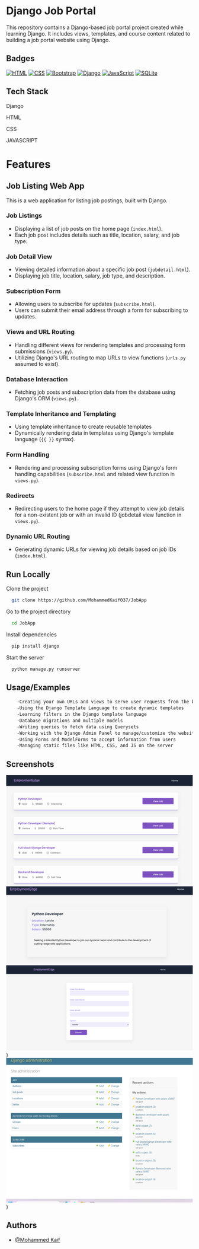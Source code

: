 
# Django Job Portal

This repository contains a Django-based job portal project created while learning Django. It includes views, templates, and course content related to building a job portal website using Django.

## Badges
[![HTML](https://img.shields.io/badge/HTML-5-red)](https://developer.mozilla.org/en-US/docs/Web/HTML)
[![CSS](https://img.shields.io/badge/CSS-3-blue)](https://developer.mozilla.org/en-US/docs/Web/CSS)
[![Bootstrap](https://img.shields.io/badge/Bootstrap-4-purple)](https://getbootstrap.com/docs/4.0/getting-started/introduction/)
[![Django](https://img.shields.io/badge/Django-3.0-green)](https://docs.djangoproject.com/en/3.0/)
[![JavaScript](https://img.shields.io/badge/JavaScript-ES6-yellow)](https://developer.mozilla.org/en-US/docs/Web/JavaScript)
[![SQLite](https://img.shields.io/badge/SQLite-3-blue)](https://www.sqlite.org/docs.html)

## Tech Stack

Django 

HTML

CSS

JAVASCRIPT


# Features
## Job Listing Web App
This is a web application for listing job postings, built with Django.  

### Job Listings

- Displaying a list of job posts on the home page (`index.html`).
- Each job post includes details such as title, location, salary, and job type.

### Job Detail View

- Viewing detailed information about a specific job post (`jobdetail.html`).
- Displaying job title, location, salary, job type, and description.

### Subscription Form

- Allowing users to subscribe for updates (`subscribe.html`).
- Users can submit their email address through a form for subscribing to updates.

### Views and URL Routing

- Handling different views for rendering templates and processing form submissions (`views.py`).
- Utilizing Django's URL routing to map URLs to view functions (`urls.py` assumed to exist).

### Database Interaction

- Fetching job posts and subscription data from the database using Django's ORM (`views.py`).

### Template Inheritance and Templating

- Using template inheritance to create reusable templates 
- Dynamically rendering data in templates using Django's template language (`{{ }}` syntax).

### Form Handling

- Rendering and processing subscription forms using Django's form handling capabilities (`subscribe.html` and related view function in `views.py`).

### Redirects

- Redirecting users to the home page if they attempt to view job details for a non-existent job or with an invalid ID (jobdetail view function in `views.py`).

### Dynamic URL Routing

- Generating dynamic URLs for viewing job details based on job IDs (`index.html`).
 
## Run Locally

Clone the project

```bash
  git clone https://github.com/MohammedKaif037/JobApp
```

Go to the project directory

```bash
  cd JobApp
```

Install dependencies

```bash
  pip install django
```

Start the server

```bash
  python manage.py runserver

```


## Usage/Examples

```bash
    -Creating your own URLs and views to serve user requests from the browser
    -Using the Django Template Language to create dynamic templates
    -Learning filters in the Django template language
    -Database migrations and multiple models
    -Writing queries to fetch data using Querysets
    -Working with the Django Admin Panel to manage/customize the website
    -Using Forms and ModelForms to accept information from users
    -Managing static files like HTML, CSS, and JS on the server
```


## Screenshots

![App Screenshot]( https://github.com/MohammedKaif037/JobApp/blob/main/screenshots/Screenshot%202024-05-08%20at%2003-01-34%20Employment%20Edge%20Home.png)
![App Screenshot](  https://github.com/MohammedKaif037/JobApp/blob/main/screenshots/Screenshot%202024-05-08%20at%2003-01-15%20Employment%20Edge%20Python%20Developer.png)
![App Screenshot](https://github.com/MohammedKaif037/JobApp/blob/main/screenshots/Screenshot%202024-05-08%20at%2003-01-49%20Employment%20Edge%20Subscribe.png))
![App Screenshot]( https://github.com/MohammedKaif037/JobApp/blob/main/screenshots/toadminjobappgithub.png))





## Authors

- [@Mohammed Kaif](https://github.com/MohammedKaif037)

